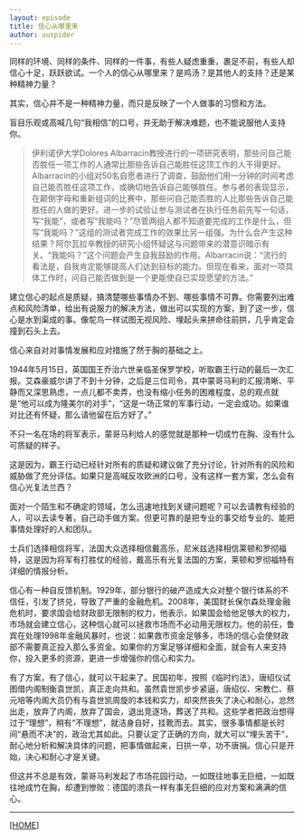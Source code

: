 ```yaml
---
layout: episode
title: 信心从哪里来
author: uuspider
---
```

同样的环境、同样的条件、同样的一件事，有些人疑虑重重，裹足不前，有些人却信心十足，跃跃欲试。一个人的信心从哪里来？是鸡汤？是其他人的支持？还是某种精神力量？

其实，信心并不是一种精神力量，而只是反映了一个人做事的习惯和方法。

盲目乐观或高喊几句“我相信”的口号，并无助于解决难题，也不能说服他人支持你。

> 伊利诺伊大学Dolores Albarracin教授进行的一项研究表明，那些问自己能否胜任一项工作的人通常比那些告诉自己能胜任这顶工作的人干得更好。Albarracin的小组对50名自愿者进行了调查，鼓励他们用一分钟的时间考虑自己能否胜任这项工作，或确切地告诉自己能够胜任。参与者的表现显示，在颠倒字母和重新组词的比赛中，那些问自己能否胜的人比那些告诉自己能胜任的人做的更好。进一步的试验让参与测试者在执行任务前先写一句话，写“我能”，或者写“我能吗？”尽管两组人都不知道要完成的工作是什么，但写“我能吗？”这组的测试者完成工作的效果比另一组强。为什么会产生这种结果？阿尔瓦拉辛教授的研究小组怀疑这与问题带来的潜意识暗示有关。“我能吗？”这个问题会产生自我鼓励的作用。Albarracin说：“流行的看法是，自我肯定能够提高人们达到目标的能力。但现在看来，面对一项具体工作时，问自己能否做到是一个更能使自已实现愿望的方法。”

建立信心的起点是质疑，搞清楚哪些事情办不到、哪些事情不可靠。你需要列出难点和风险清单，给出有说服力的解决方法，做出可以实现的方案，到了这一步，信心是水到渠成的事。像鸵鸟一样试图无视风险、埋起头来拼命往前拱，几乎肯定会撞到石头上去。

信心来自对对事情发展和应对措施了然于胸的基础之上。

1944年5月15日，英国国王乔治六世亲临圣保罗学校，听取霸王行动的最后一次汇报。艾森豪威尔讲了不到十分钟，之后是三位司令，其中蒙哥马利的汇报清晰、平静而又深思熟虑，一点儿都不卖弄，也没有缩小任务的困难程度，总的观点就是“他可以成为隆美尔的对手”，“这是一场正常的军事行动，一定会成功。如果谁对比还有怀疑，那么请他留在后方好了。”

不只一名在场的将军表示，蒙哥马利给人的感觉就是那种一切成竹在胸、没有什么可质疑的样子。

这是因为，霸王行动已经针对所有的质疑和建议做了充分讨论，针对所有的风险和威胁做了充分评估。如果只是高喊反攻欧洲的口号，没有这样一套方案，怎么会有信心光复法兰西？

面对一个陌生和不确定的领域，怎么迅速地找到关键问题呢？可以去请教有经验的人，可以去读专著，自己动手做方案。但更可靠的是把专业的事交给专业的、能把事情处理好的人和团队。

士兵们选择相信将军，法国大众选择相信戴高乐，尼米兹选择相信莱顿和罗彻福特，这是因为将军有打胜仗的经验，戴高乐有光复法国的方案，莱顿和罗彻福特有详细的情报分析。

信心有一种自反馈机制。1929年，部分银行的破产造成大众对整个银行体系的不信任，引发了挤兑，导致了严重的金融危机。2008年，美国财长保尔森处理金融危机时，要求国会给财政部无限制的权力，他表示，如果国会给他足够大的权力，市场就会建立信心，这种信心就可以拯救市场而不必动用无限权力。他的前任，鲁宾在处理1998年金融风暴时，也说：如果救市资金足够多，市场的信心会使财政部不需要真正投入那么多资金。如果你的方案足够详细和全面，就会有人来支持你，投入更多的资源，更进一步增强你的信心和实力。

有了方案，有了信心，就可以干起来了。民国初年，按照《临时约法》，唐绍仪试图借内阁制衡袁世凯，真正走向共和。虽然袁世凯步步紧逼，唐绍仪、宋教仁、蔡元培等内阁大员仍有与袁世凯周旋的本钱和实力，却突然丧失了决心和耐心，忿然出走，放弃了内阁，放弃了国会，退出竞逐场，葬送了共和。这些学者把政治想得过于“理想”，稍有“不理想”，就洁身自好，挂靴而去。其实，很多事情都是长时间“悬而不决”的，政治尤其如此。只要认定了正确的方向，就大可以“埋头苦干”，耐心地分析和解决具体的问题，把事情做起来，日拱一卒，功不唐捐。信心只是开始，决心和耐心才是关键。

但这并不总是有效，蒙哥马利发起了市场花园行动，一如既往地事无巨细，一如既往地成竹在胸，却遭到惨败：德国的溃兵一样有事无巨细的应对方案和满满的信心。

***

[[HOME][episode]]

[episode]:http://about.uuspider.com/2019/06/02/episodeindex.html
